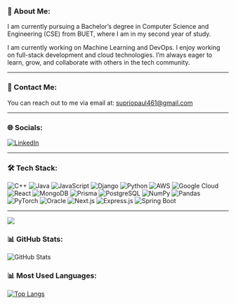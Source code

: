 ### 👋 About Me:
I am currently pursuing a Bachelor’s degree in Computer Science and Engineering (CSE) from BUET, where I am in my second year of study. 

 I am currently working on Machine Learning and DevOps.  I enjoy working on full-stack development and cloud technologies. I’m always eager to learn, grow, and collaborate with others in the tech community.

---
### 📧 Contact Me:
You can reach out to me via email at: [supriopaul461@gmail.com](mailto:supriopaul461@gmail.com)




---

### 🌐 Socials:
[![LinkedIn](https://img.shields.io/badge/LinkedIn-%230077B5.svg?logo=linkedin&logoColor=white)](linkedin.com/in/suprio-paul-1a9104306)



---

### 🛠 Tech Stack:
![C++](https://img.shields.io/badge/-C++-00599C?logo=c%2B%2B&logoColor=white)
![Java](https://img.shields.io/badge/-Java-007396?logo=java&logoColor=white)
![JavaScript](https://img.shields.io/badge/-JavaScript-F7DF1E?logo=javascript&logoColor=black)
![Django](https://img.shields.io/badge/-Django-092E20?logo=django&logoColor=white)
![Python](https://img.shields.io/badge/-Python-3776AB?logo=python&logoColor=white)
![AWS](https://img.shields.io/badge/-AWS-232F3E?logo=amazon-aws&logoColor=white)
![Google Cloud](https://img.shields.io/badge/-Google%20Cloud-4285F4?logo=google-cloud&logoColor=white)
![React](https://img.shields.io/badge/-React-61DAFB?logo=react&logoColor=black)
![MongoDB](https://img.shields.io/badge/-MongoDB-47A248?logo=mongodb&logoColor=white)
![Prisma](https://img.shields.io/badge/-Prisma-2D3748?logo=prisma&logoColor=white)
![PostgreSQL](https://img.shields.io/badge/-PostgreSQL-336791?logo=postgresql&logoColor=white)
![NumPy](https://img.shields.io/badge/-NumPy-013243?logo=numpy&logoColor=white)
![Pandas](https://img.shields.io/badge/-Pandas-150458?logo=pandas&logoColor=white)
![PyTorch](https://img.shields.io/badge/-PyTorch-EE4C2C?logo=pytorch&logoColor=white)
![Oracle](https://img.shields.io/badge/-Oracle-F80000?logo=oracle&logoColor=white)
![Next.js](https://img.shields.io/badge/-Next.js-000000?logo=nextdotjs&logoColor=white)
![Express.js](https://img.shields.io/badge/-Express.js-000000?logo=express&logoColor=white)
![Spring Boot](https://img.shields.io/badge/-Spring%20Boot-6DB33F?logo=spring-boot&logoColor=white)


---

![](http://github-profile-summary-cards.vercel.app/api/cards/profile-details?username=suprio85&theme=dracula)
  


### 📊 GitHub Stats:
![GitHub Stats](https://github-readme-stats.vercel.app/api?username=suprio85&show_icons=true&theme=radical&include_all_commits=true&count_private=true)

### 📊 Most Used Languages:
[![Top Langs](https://github-readme-stats.vercel.app/api/top-langs/?username=suprio85&layout=compact&langs_count=10&theme=dark)](https://github.com/anuraghazra/github-readme-stats)
